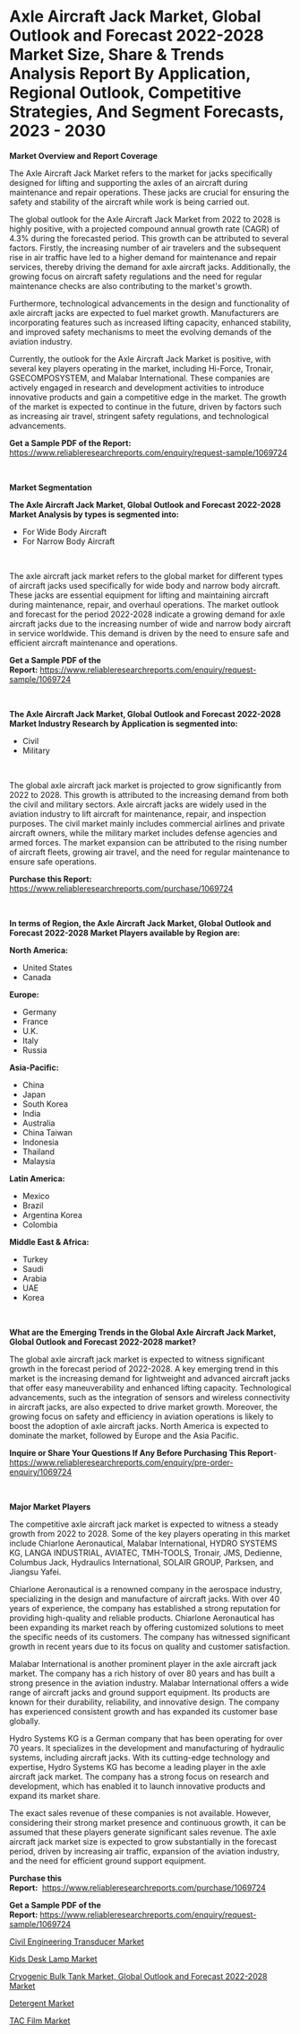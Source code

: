 <p><h1>Axle Aircraft Jack Market, Global Outlook and Forecast 2022-2028 Market Size, Share & Trends Analysis Report By Application, Regional Outlook, Competitive Strategies, And Segment Forecasts, 2023 - 2030</h1></p><p><strong>Market Overview and Report Coverage</strong></p>
<p><p>The Axle Aircraft Jack Market refers to the market for jacks specifically designed for lifting and supporting the axles of an aircraft during maintenance and repair operations. These jacks are crucial for ensuring the safety and stability of the aircraft while work is being carried out.</p><p>The global outlook for the Axle Aircraft Jack Market from 2022 to 2028 is highly positive, with a projected compound annual growth rate (CAGR) of 4.3% during the forecasted period. This growth can be attributed to several factors. Firstly, the increasing number of air travelers and the subsequent rise in air traffic have led to a higher demand for maintenance and repair services, thereby driving the demand for axle aircraft jacks. Additionally, the growing focus on aircraft safety regulations and the need for regular maintenance checks are also contributing to the market's growth.</p><p>Furthermore, technological advancements in the design and functionality of axle aircraft jacks are expected to fuel market growth. Manufacturers are incorporating features such as increased lifting capacity, enhanced stability, and improved safety mechanisms to meet the evolving demands of the aviation industry.</p><p>Currently, the outlook for the Axle Aircraft Jack Market is positive, with several key players operating in the market, including Hi-Force, Tronair, GSECOMPOSYSTEM, and Malabar International. These companies are actively engaged in research and development activities to introduce innovative products and gain a competitive edge in the market. The growth of the market is expected to continue in the future, driven by factors such as increasing air travel, stringent safety regulations, and technological advancements.</p></p>
<p><strong>Get a Sample PDF of the Report:</strong> <a href="https://www.reliableresearchreports.com/enquiry/request-sample/1069724">https://www.reliableresearchreports.com/enquiry/request-sample/1069724</a></p>
<p>&nbsp;</p>
<p><strong>Market Segmentation</strong></p>
<p><strong>The Axle Aircraft Jack Market, Global Outlook and Forecast 2022-2028 Market Analysis by types is segmented into:</strong></p>
<p><ul><li>For Wide Body Aircraft</li><li>For Narrow Body Aircraft</li></ul></p>
<p>&nbsp;</p>
<p><p>The axle aircraft jack market refers to the global market for different types of aircraft jacks used specifically for wide body and narrow body aircraft. These jacks are essential equipment for lifting and maintaining aircraft during maintenance, repair, and overhaul operations. The market outlook and forecast for the period 2022-2028 indicate a growing demand for axle aircraft jacks due to the increasing number of wide and narrow body aircraft in service worldwide. This demand is driven by the need to ensure safe and efficient aircraft maintenance and operations.</p></p>
<p><strong>Get a Sample PDF of the Report:</strong>&nbsp;<a href="https://www.reliableresearchreports.com/enquiry/request-sample/1069724">https://www.reliableresearchreports.com/enquiry/request-sample/1069724</a></p>
<p>&nbsp;</p>
<p><strong>The Axle Aircraft Jack Market, Global Outlook and Forecast 2022-2028 Market Industry Research by Application is segmented into:</strong></p>
<p><ul><li>Civil</li><li>Military</li></ul></p>
<p>&nbsp;</p>
<p><p>The global axle aircraft jack market is projected to grow significantly from 2022 to 2028. This growth is attributed to the increasing demand from both the civil and military sectors. Axle aircraft jacks are widely used in the aviation industry to lift aircraft for maintenance, repair, and inspection purposes. The civil market mainly includes commercial airlines and private aircraft owners, while the military market includes defense agencies and armed forces. The market expansion can be attributed to the rising number of aircraft fleets, growing air travel, and the need for regular maintenance to ensure safe operations.</p></p>
<p><strong>Purchase this Report:</strong>&nbsp; <a href="https://www.reliableresearchreports.com/purchase/1069724">https://www.reliableresearchreports.com/purchase/1069724</a></p>
<p>&nbsp;</p>
<p><strong>In terms of Region, the Axle Aircraft Jack Market, Global Outlook and Forecast 2022-2028 Market Players available by Region are:</strong></p>
<p>
    <p> <strong> North America: </strong>
        <ul>
            <li>United States</li>
            <li>Canada</li>
        </ul>
        </p> 
    <p> <strong> Europe: </strong>
        <ul>
            <li>Germany</li>
            <li>France</li>
            <li>U.K.</li>
            <li>Italy</li>
            <li>Russia</li>
        </ul>
        </p> 
    <p> <strong> Asia-Pacific: </strong>
        <ul>
            <li>China</li>
            <li>Japan</li>
            <li>South Korea</li>
            <li>India</li>
            <li>Australia</li>
            <li>China Taiwan</li>
            <li>Indonesia</li>
            <li>Thailand</li>
            <li>Malaysia</li>
        </ul>
        </p> 
    <p> <strong> Latin America: </strong>
        <ul>
            <li>Mexico</li>
            <li>Brazil</li>
            <li>Argentina Korea</li>
            <li>Colombia</li>
        </ul>
        </p> 
    <p> <strong> Middle East & Africa: </strong>
        <ul>
            <li>Turkey</li>
            <li>Saudi</li>
            <li>Arabia</li>
            <li>UAE</li>
            <li>Korea</li>
        </ul>
    </p>
    </p>
<p>&nbsp;</p>
<p><strong>What are the Emerging Trends in the Global Axle Aircraft Jack Market, Global Outlook and Forecast 2022-2028 market?</strong></p>
<p><p>The global axle aircraft jack market is expected to witness significant growth in the forecast period of 2022-2028. A key emerging trend in this market is the increasing demand for lightweight and advanced aircraft jacks that offer easy maneuverability and enhanced lifting capacity. Technological advancements, such as the integration of sensors and wireless connectivity in aircraft jacks, are also expected to drive market growth. Moreover, the growing focus on safety and efficiency in aviation operations is likely to boost the adoption of axle aircraft jacks. North America is expected to dominate the market, followed by Europe and the Asia Pacific.</p></p>
<p><strong>Inquire or Share Your Questions If Any Before Purchasing This Report</strong>- <a href="https://www.reliableresearchreports.com/enquiry/pre-order-enquiry/1069724">https://www.reliableresearchreports.com/enquiry/pre-order-enquiry/1069724</a></p>
<p>&nbsp;</p>
<p><strong>Major Market Players</strong></p>
<p><p>The competitive axle aircraft jack market is expected to witness a steady growth from 2022 to 2028. Some of the key players operating in this market include Chiarlone Aeronautical, Malabar International, HYDRO SYSTEMS KG, LANGA INDUSTRIAL, AVIATEC, TMH-TOOLS, Tronair, JMS, Dedienne, Columbus Jack, Hydraulics International, SOLAIR GROUP, Parksen, and Jiangsu Yafei.</p><p>Chiarlone Aeronautical is a renowned company in the aerospace industry, specializing in the design and manufacture of aircraft jacks. With over 40 years of experience, the company has established a strong reputation for providing high-quality and reliable products. Chiarlone Aeronautical has been expanding its market reach by offering customized solutions to meet the specific needs of its customers. The company has witnessed significant growth in recent years due to its focus on quality and customer satisfaction.</p><p>Malabar International is another prominent player in the axle aircraft jack market. The company has a rich history of over 80 years and has built a strong presence in the aviation industry. Malabar International offers a wide range of aircraft jacks and ground support equipment. Its products are known for their durability, reliability, and innovative design. The company has experienced consistent growth and has expanded its customer base globally.</p><p>Hydro Systems KG is a German company that has been operating for over 70 years. It specializes in the development and manufacturing of hydraulic systems, including aircraft jacks. With its cutting-edge technology and expertise, Hydro Systems KG has become a leading player in the axle aircraft jack market. The company has a strong focus on research and development, which has enabled it to launch innovative products and expand its market share.</p><p>The exact sales revenue of these companies is not available. However, considering their strong market presence and continuous growth, it can be assumed that these players generate significant sales revenue. The axle aircraft jack market size is expected to grow substantially in the forecast period, driven by increasing air traffic, expansion of the aviation industry, and the need for efficient ground support equipment.</p></p>
<p><strong>Purchase this Report:</strong>&nbsp;&nbsp;<a href="https://www.reliableresearchreports.com/purchase/1069724">https://www.reliableresearchreports.com/purchase/1069724</a></p>
<p></p>
<p><strong>Get a Sample PDF of the Report:</strong>&nbsp;<a href="https://www.reliableresearchreports.com/enquiry/request-sample/1069724">https://www.reliableresearchreports.com/enquiry/request-sample/1069724</a></p>
<p><p><a href="https://www.reportprime.com/civil-engineering-transducer-r4290">Civil Engineering Transducer Market</a></p><p><a href="https://www.reportprime.com/kids-desk-lamp-r4289">Kids Desk Lamp Market</a></p><p><a href="https://github.com/JameTravis/Market-Research-Report-List-1/blob/main/cryogenic-bulk-tank-market-global-outlook-and-forecast-2022-2028-market.md">Cryogenic Bulk Tank Market, Global Outlook and Forecast 2022-2028 Market</a></p><p><a href="https://www.linkedin.com/pulse/detergent-market-research-report-provides-thorough-industry-ayj8e/">Detergent Market</a></p><p><a href="https://medium.com/@laurenglover76/tac-film-market-size-growth-forecast-2023-2030-527d3b73d39c">TAC Film Market</a></p></p>